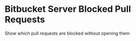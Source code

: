 # Bitbucket Server Blocked Pull Requests

Show which pull requests are blocked without opening them
